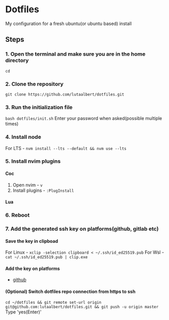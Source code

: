 # Dotfiles

My configuration for a fresh ubuntu(or ubuntu based) install

## Steps

### 1. Open the terminal and make sure you are in the home directory

`cd`

### 2. Clone the repository

`git clone https://github.com/lutaalbert/dotfiles.git`

### 3. Run the initialization file

`bash dotfiles/init.sh` Enter your password when asked(possible multiple times)

### 4. Install node

For LTS - `nvm install --lts --default && nvm use --lts`

### 5. Install nvim plugins

#### Coc

1. Open nvim - `v`
2. Install plugins - `:PlugInstall`

#### Lua

### 6. Reboot

### 7. Add the generated ssh key on platforms(github, gitlab etc)

#### Save the key in clipboad

For Linux - `xclip -selection clipboard < ~/.ssh/id_ed25519.pub`
For Wsl - `cat ~/.ssh/id_ed25519.pub | clip.exe`

#### Add the key on platforms

- [github](https://docs.github.com/en/github/authenticating-to-github/adding-a-new-ssh-key-to-your-github-account)

#### (Optional) Switch dotfiles repo connection from https to ssh

`cd ~/dotfiles && git remote set-url origin git@github.com:lutaalbert/dotfiles.git && git push -u origin master` Type 'yes(Enter)'
